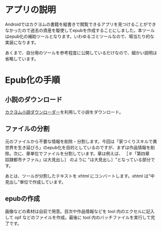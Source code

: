 # アプリの説明
Androidではカクヨムの書籍を縦書きで閲覧できるアプリを見つけることができなかったので過去の資産を駆使してepubを作成することにしました。本ツールはepub化の補助ツールとなります。いわゆるゴミツールなので、場当たり的な実装になります。

あくまで、自分用のツールを参考程度に公開しているだけなので、細かい説明は省略しています。



# Epub化の手順
## 小説のダウンロード
[カクヨム小説ダウンローダー](http://m-and-i.cocolog-nifty.com/freetalk/2021/10/post-7a9e79.html)を利用して小説をダウンロード。

## ファイルの分割
元のファイルから不要な情報を削除・分割します。今回は「家つくりスキルで異世界を生き延びろ」のepub化を目的としているのですが、まずは作品情報を削除。次に、章単位でファイルを分割しています。章は例えば、 ［＃「第四章　奴隷都市ナファル」は大見出し］ のように "は大見出し］"となっている部分です。

あとは、ツールが分割したテキストを xhtml にコンバートします。xhtml は"中見出し"単位で作成しています。

## epubの作成
画像などの素材は自前で用意。目次や作品情報などを tool 内のエクセルに記入して opf などのファイルを作成。最後に tool 内のバッチファイルを実行して完了です。
